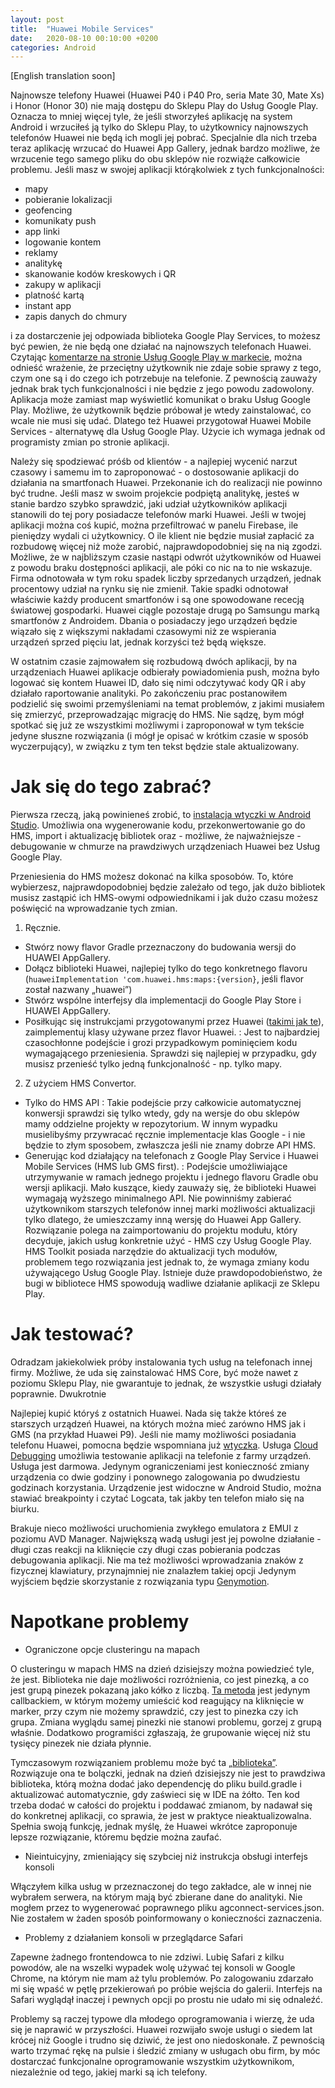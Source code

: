 ```yaml
---
layout: post
title:  "Huawei Mobile Services"
date:   2020-08-10 00:10:00 +0200
categories: Android
---
```


[English translation soon]

Najnowsze telefony Huawei (Huawei P40 i P40 Pro, seria Mate 30, Mate Xs) i Honor (Honor 30) nie mają dostępu do Sklepu Play do Usług Google Play. Oznacza to mniej więcej tyle, że jeśli stworzyłeś aplikację na system Android i wrzuciłeś ją tylko do Sklepu Play, to użytkownicy najnowszych telefonów Huawei nie będą ich mogli jej pobrać. Specjalnie dla nich trzeba teraz aplikację wrzucać do Huawei App Gallery, jednak bardzo możliwe, że wrzucenie tego samego pliku do obu sklepów nie rozwiąże całkowicie problemu. Jeśli masz w swojej aplikacji którąkolwiek z tych funkcjonalności:
- mapy
- pobieranie lokalizacji
- geofencing
- komunikaty push
- app linki
- logowanie kontem
- reklamy
- analitykę
- skanowanie kodów kreskowych i QR
- zakupy w aplikacji
- platność kartą
- instant app
- zapis danych do chmury

i za dostarczenie jej odpowiada biblioteka Google Play Services, to możesz być pewien, że nie będą one działać na najnowszych telefonach Huawei. Czytając [komentarze na stronie Usług Google Play w markecie][google-play-services], można odnieść wrażenie, że przeciętny użytkownik nie zdaje sobie sprawy z tego, czym one są i do czego ich potrzebuje na telefonie. Z pewnością zauważy jednak brak tych funkcjonalności i nie będzie z jego powodu zadowolony. Aplikacja może zamiast map wyświetlić komunikat o braku Usług Google Play. Możliwe, że użytkownik będzie próbował je wtedy zainstalować, co wcale nie musi się udać. Dlatego też Huawei przygotował Huawei Mobile Services - alternatywę dla Usług Google Play. Użycie ich wymaga jednak od programisty zmian po stronie aplikacji.

Należy się spodziewać próśb od klientów - a najlepiej wycenić narzut czasowy i samemu im to zaproponować - o dostosowanie aplikacji do działania na smartfonach Huawei. Przekonanie ich do realizacji nie powinno być trudne. Jeśli masz w swoim projekcie podpiętą analitykę, jesteś w stanie bardzo szybko sprawdzić, jaki udział użytkowników aplikacji stanowili do tej pory posiadacze telefonów marki Huawei. Jeśli w twojej aplikacji można coś kupić, można przefiltrować w panelu Firebase, ile pieniędzy wydali ci użytkownicy. O ile klient nie będzie musiał zapłacić za rozbudowę więcej niż może zarobić, najprawdopodobniej się na nią zgodzi. Możliwe, że w najbliższym czasie nastąpi odwrót użytkowników od Huawei z powodu braku dostępności aplikacji, ale póki co nic na to nie wskazuje. Firma odnotowała w tym roku spadek liczby sprzedanych urządzeń, jednak procentowy udział na rynku się nie zmienił. Takie spadki odnotował właściwie każdy producent smartfonów i są one spowodowane rececją światowej gospodarki. Huawei ciągle pozostaje drugą po Samsungu marką smartfonów z Androidem. Dbania o posiadaczy jego urządzeń będzie wiązało się z większymi nakładami czasowymi niż ze wspierania urządzeń sprzed pięciu lat, jednak korzyści też będą większe.

W ostatnim czasie zajmowałem się rozbudową dwóch aplikacji, by na urządzeniach Huawei aplikacje odbierały powiadomienia push, można było logować się kontem Huawei ID, dało się nimi odczytywać kody QR i aby działało raportowanie analityki. Po zakończeniu prac postanowiłem podzielić się swoimi przemyśleniami na temat problemów, z jakimi musiałem się zmierzyć, przeprowadzając migrację do HMS. Nie sądzę, bym mógł spotkać się już ze wszystkimi możliwymi i zaproponował w tym tekście jedyne słuszne rozwiązania (i mógł je opisać w krótkim czasie w sposób wyczerpujący), w związku z tym ten tekst będzie stale aktualizowany.

# Jak się do tego zabrać?

Pierwsza rzeczą, jaką powinieneś zrobić, to [instalacja wtyczki w Android Studio][hms-toolkit]. Umożliwia ona wygenerowanie kodu, przekonwertowanie go do HMS, import i aktualizację bibliotek oraz - możliwe, że najważniejsze - debugowanie w chmurze na prawdziwych urządzeniach Huawei bez Usług Google Play.

Przeniesienia do HMS możesz dokonać na kilka sposobów. To, które wybierzesz, najprawdopodobniej będzie zależało od tego, jak dużo bibliotek musisz zastąpić ich HMS-owymi odpowiednikami i jak dużo czasu możesz poświęcić na wprowadzanie tych zmian.
1. Ręcznie.
- Stwórz nowy flavor Gradle przeznaczony do budowania wersji do HUAWEI AppGallery.
- Dołącz biblioteki Huawei, najlepiej tylko do tego konkretnego flavoru (`huaweiImplementation 'com.huawei.hms:maps:{version}`, jeśli flavor został nazwany „huawei”)
- Stwórz wspólne interfejsy dla implementacji do Google Play Store i HUAWEI AppGallery.
- Posiłkując się instrukcjami przygotowanymi przez Huawei ([takimi jak te][codelab-example]), zaimplementuj klasy używane przez flavor Huawei.
: Jest to najbardziej czasochłonne podejście i grozi przypadkowym pominięciem kodu wymagającego przeniesienia. Sprawdzi się najlepiej w przypadku, gdy musisz przenieść tylko jedną funkcjonalność - np. tylko mapy.
2. Z użyciem HMS Convertor.
- Tylko do HMS API
: Takie podejście przy całkowicie automatycznej konwersji sprawdzi się tylko wtedy, gdy na wersje do obu sklepów mamy oddzielne projekty w repozytorium. W innym wypadku musielibyśmy przywracać ręcznie implementacje klas Google - i nie będzie to złym sposobem, zwłaszcza jeśli nie znamy dobrze API HMS.
- Generując kod działający na telefonach z Google Play Service i Huawei Mobile Services (HMS lub GMS first).
: Podejście umożliwiające utrzymywanie w ramach jednego projektu i jednego flavoru Gradle obu wersji aplikacji. Mało kuszące, kiedy zauważy się, że biblioteki Huawei wymagają wyższego minimalnego API. Nie powinniśmy zabierać użytkownikom starszych telefonów innej marki możliwości aktualizacji tylko dlatego, że umieszczamy inną wersję do Huawei App Gallery. Rozwiązanie polega na zaimportowaniu do projektu modułu, który decyduje, jakich usług konkretnie użyć - HMS czy Usług Google Play. HMS Toolkit posiada narzędzie do aktualizacji tych modułów, problemem tego rozwiązania jest jednak to, że wymaga zmiany kodu używającego Usług Google Play. Istnieje duże prawdopodobieństwo, że bugi w bibliotece HMS spowodują wadliwe działanie aplikacji ze Sklepu Play.

# Jak testować?

Odradzam jakiekolwiek próby instalowania tych usług na telefonach innej firmy. Możliwe, że uda się zainstalować HMS Core, być może nawet z poziomu Sklepu Play, nie gwarantuje to jednak, że wszystkie usługi działały poprawnie. Dwukrotnie 

Najlepiej kupić któryś z ostatnich Huawei. Nada się także któreś ze starszych urządzeń Huawei, na których można mieć zarówno HMS jak i GMS (na przykład Huawei P9). Jeśli nie mamy możliwości posiadania telefonu Huawei, pomocna będzie wspomniana już [wtyczka][hms-toolkit]. Usługa [Cloud Debugging][hms-cloud-debugging] umożliwia testowanie aplikacji na telefonie z farmy urządzeń. Usługa jest darmowa. Jedynym ograniczeniami jest konieczność zmiany urządzenia co dwie godziny i ponownego zalogowania po dwudziestu godzinach korzystania. Urządzenie jest widoczne w Android Studio, można stawiać breakpointy i czytać Logcata, tak jakby ten telefon miało się na biurku.

Brakuje nieco możliwości uruchomienia zwykłego emulatora z EMUI z poziomu AVD Manager. Największą wadą usługi jest jej powolne działanie - długi czas reakcji na kliknięcie czy długi czas pobierania podczas debugowania aplikacji. Nie ma też możliwości wprowadzania znaków z fizycznej klawiatury, przynajmniej nie znalazłem takiej opcji Jedynym wyjściem będzie skorzystanie z rozwiązania typu [Genymotion][genymotion].

# Napotkane problemy

- Ograniczone opcje clusteringu na mapach

O clusteringu w mapach HMS na dzień dzisiejszy można powiedzieć tyle, że jest. Biblioteka nie daje możliwości rozróżnienia, co jest pinezką, a co jest grupą pinezek pokazaną jako kółko z liczbą. [Ta metoda][on-marker-click] jest jedynym callbackiem, w którym możemy umieścić kod reagujący na kliknięcie w marker, przy czym nie możemy sprawdzić, czy jest to pinezka czy ich grupa. Zmiana wyglądu samej pinezki nie stanowi problemu, gorzej z grupą właśnie. Dodatkowo programiści zgłaszają, że grupowanie więcej niż stu tysięcy pinezek nie działa płynnie. 

Tymczasowym rozwiązaniem problemu może być ta [„biblioteka”][map-clustering]. Rozwiązuje ona te bolączki, jednak na dzień dzisiejszy nie jest to prawdziwa biblioteka, którą można dodać jako dependencję do pliku build.gradle i aktualizować automatycznie, gdy zaświeci się w IDE na żółto. Ten kod trzeba dodać w całości do projektu i poddawać zmianom, by nadawał się do konkretnej aplikacji, co sprawia, że jest w praktyce nieaktualizowalna. Spełnia swoją funkcję, jednak myślę, że Huawei wkrótce zaproponuje lepsze rozwiązanie, któremu będzie można zaufać.

- Nieintuicyjny, zmieniający się szybciej niż instrukcja obsługi interfejs konsoli

Włączyłem kilka usług w przeznaczonej do tego zakładce, ale w innej nie wybrałem serwera, na którym mają być zbierane dane do analityki. Nie mogłem przez to wygenerować poprawnego pliku agconnect-services.json. Nie zostałem w żaden sposób poinformowany o konieczności zaznaczenia.

- Problemy z działaniem konsoli w przeglądarce Safari

Zapewne żadnego frontendowca to nie zdziwi. Lubię Safari z kilku powodów, ale na wszelki wypadek wolę używać tej konsoli w Google Chrome, na którym nie mam aż tylu problemów. Po zalogowaniu zdarzało mi się wpaść w pętlę przekierowań po próbie wejścia do galerii. Interfejs na Safari wyglądął inaczej i pewnych opcji po prostu nie udało mi się odnaleźć.

Problemy są raczej typowe dla młodego oprogramowania i wierzę, że uda się je naprawić w przyszłości. Huawei rozwijało swoje usługi o siedem lat krócej niż Google i trudno się dziwić, że jest ono niedoskonałe. Z pewnością warto trzymać rękę na pulsie i śledzić zmiany w usługach obu firm, by móc dostarczać funkcjonalne oprogramowanie wszystkim użytkownikom, niezależnie od tego, jakiej marki są ich telefony.

[google-play-services]: https://play.google.com/store/apps/details?id=com.google.android.ims&hl=pl&showAllReviews=true
[hms-toolkit]: https://developer.huawei.com/consumer/en/huawei-toolkit/
[codelab-example]: https://developer.huawei.com/consumer/en/codelab/HMSMapKit/index.html#0
[genymotion]: https://www.genymotion.com/
[hms-cloud-debugging]: https://developer.huawei.com/consumer/en/doc/development/Tools-Guides/cloud-debugging-0000001051084360
[map-clustering]: https://github.com/hunterxxx/huawei-map-clustering
[on-marker-click]: https://developer.huawei.com/consumer/en/doc/HMSCore-References-V5/onmarkerclicklistener-0000001050152047-V5
